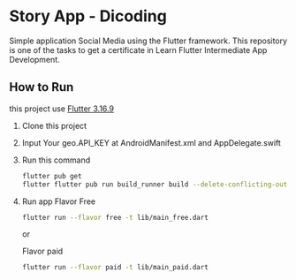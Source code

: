 # Story App - Dicoding

Simple application Social Media using the Flutter framework. This repository is one of the tasks to get a certificate in Learn Flutter Intermediate App Development.

## How to Run

this project use [Flutter 3.16.9](https://flutter.dev/)

1. Clone this project
2. Input Your geo.API_KEY at AndroidManifest.xml and AppDelegate.swift
3. Run this command
   ```bash
   flutter pub get
   flutter flutter pub run build_runner build --delete-conflicting-outputs
   ```
4. Run app Flavor Free
   ```bash
   flutter run --flavor free -t lib/main_free.dart
   ```
   or
   
   Flavor paid
   ```bash
   flutter run --flavor paid -t lib/main_paid.dart
   ```
